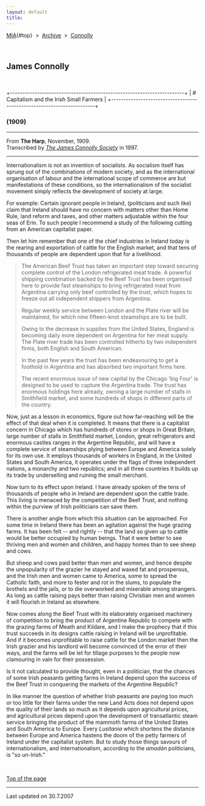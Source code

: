 ```yaml
---
layout: default
title: 
---
```

[MIA](../../../../index.htm){#top}  \> 
[Archive](../../../index.htm)  \>  [Connolly](../../index.htm)

 

## James Connolly

 

+-----------------------------------------------------------------------+
| # Capitalism and the Irish Small Farmers                              |
+-----------------------------------------------------------------------+

### (1909)

------------------------------------------------------------------------

From **The Harp**, November, 1909.\
Transcribed by [*The James Connolly
Society*](http://www.wageslave.org/jcs/) in 1997.

------------------------------------------------------------------------

Internationalism is not an invention of socialists. As socialism itself
has sprung out of the combinations of modern society, and as the
international organisation of labour and the international scope of
commerce are but manifestations of these conditions, so the
internationalism of the socialist movement simply reflects the
development of society at large.

For example: Certain ignorant people in Ireland, (politicians and such
like) claim that Ireland should have no concern with matters other than
Home Rule, land reform and taxes, and other matters adjustable within
the four seas of Erin. To such people I recommend a study of the
following cutting from an American capitalist paper.

Then let him remember that one of the chief industries in Ireland today
is the rearing and exportation of cattle for the English market, and
that tens of thousands of people are dependent upon that for a
livelihood.

> The American Beef Trust has taken an important step toward securing
> complete control of the London refrigerated meat trade. A powerful
> shipping combination backed by the Beef Trust has been organised here
> to provide fast steamships to bring refrigerated meat from Argentina
> carrying only beef controlled by the trust, which hopes to freeze out
> all independent shippers from Argentina.
>
> Regular weekly service between London and the Plate river will be
> maintained, for which nine fifteen-knot steamships are to be built.
>
> Owing to the decrease in supplies from the United States, England is
> becoming daily more dependent on Argentina for her meat supply. The
> Plate river trade has been controlled hitherto by two independent
> firms, both English and South American.
>
> In the past few years the trust has been endeavouring to get a
> foothold in Argentina and has absorbed two important firms here.
>
> The recent enormous issue of new capital by the Chicago 'big Four' is
> designed to be used to capture the Argentina trade. The trust has
> enormous holdings here already, owning a large number of stalls in
> Smithfield market, and some hundreds of shops in different parts of
> the country.

Now, just as a lesson in economics, figure out how far-reaching will be
the effect of that deal when it is completed. It means that there is a
capitalist concern in Chicago which has hundreds of stores or shops in
Great Britain, large number of stalls in Smithfield market, London,
great refrigerators and enormous castles ranges in the Argentine
Republic, and will have a complete service of steamships plying between
Europe and America solely for its own use. It employs thousands of
workers in England, in the United States and South America, it operates
under the flags of three independent nations, a monarchy and two
republics; and in all three countries it builds up its trade by
underselling and ruining the small merchant.

Now turn to its effect upon Ireland. I have already spoken of the tens
of thousands of people who in Ireland are dependent upon the cattle
trade. This living is menaced by the competition of the Beef Trust, and
nothing within the purview of Irish politicians can save them.

There is another angle from which this situation can be approached. For
some time in Ireland there has been an agitation against the huge
grazing farms. It has been felt -- and rightly -- that the land so given
up to cattle would be better occupied by human beings. That it were
better to see thriving men and women and children, and happy homes than
to see sheep and cows.

But sheep and cows paid better than men and women, and hence despite the
unpopularity of the grazier he stayed and waxed fat and prosperous, and
the Irish men and women came to America, some to spread the Catholic
faith, and more to fester and rot in the slums, to populate the brothels
and the jails, or to die overworked and miserable among strangers. As
long as cattle raising pays better than raising Christian men and women
it will flourish in Ireland as elsewhere.

Now comes along the Beef Trust with its elaborately organised machinery
of competition to bring the product of Argentine Republic to compete
with the grazing farms of Meath and Kildare, and I make the prophecy
that if this trust succeeds in its designs cattle raising in Ireland
will be unprofitable. And if it becomes unprofitable to raise cattle for
the London market then the Irish grazier and his landlord will become
convinced of the error of their ways, and the farms will be let for
tillage purposes to the people now clamouring in vain for their
possession.

Is it not calculated to provide thought, even in a politician, that the
chances of some Irish peasants getting farms in Ireland depend upon the
success of the Beef Trust in conquering the markets of the Argentine
Republic?

In like manner the question of whether Irish peasants are paying too
much or too little for their farms under the new Land Acts does not
depend upon the quality of their lands so much as it depends upon
agricultural prices, and agricultural prices depend upon the development
of transatlantic steam service bringing the product of the mammoth farms
of the United States and South America to Europe. Every *Lusitania*
which shortens the distance between Europe and America hastens the doom
of the petty farmers of Ireland under the capitalist system. But to
study those things savours of internationalism, and internationalism,
according to the *amadán* politicians, is "so un-Irish."

 

[Top of the page](#top)

------------------------------------------------------------------------

Last updated on 30.7.2007
